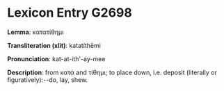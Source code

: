 # Lexicon Entry G2698

**Lemma**: κατατίθημι

**Transliteration (xlit)**: katatíthēmi

**Pronunciation**: kat-at-ith'-ay-mee

**Description**:
from κατά and τίθημι; to place down, i.e. deposit (literally or figuratively):--do, lay, shew.
